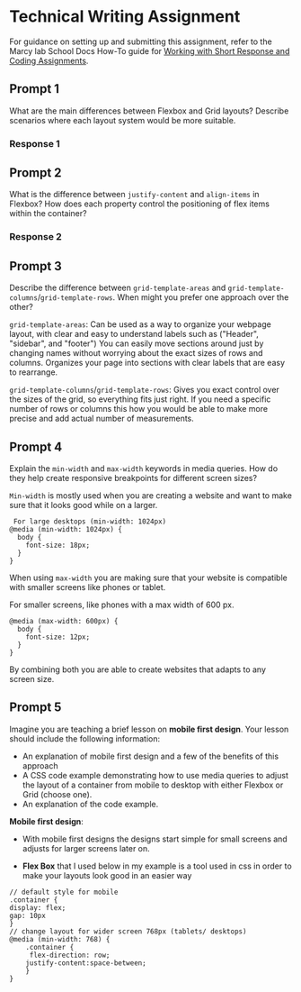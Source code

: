 # Technical Writing Assignment

For guidance on setting up and submitting this assignment, refer to the Marcy lab School Docs How-To guide for [Working with Short Response and Coding Assignments](https://marcylabschool.gitbook.io/marcy-lab-school-docs/fullstack-curriculum/how-tos/working-with-assignments#how-to-work-on-assignments).

## Prompt 1

What are the main differences between Flexbox and Grid layouts? Describe scenarios where each layout system would be more suitable.

### Response 1

## Prompt 2

What is the difference between `justify-content` and `align-items` in Flexbox? How does each property control the positioning of flex items within the container?

### Response 2

## Prompt 3
Describe the difference between `grid-template-areas` and `grid-template-columns`/`grid-template-rows`. When might you prefer one approach over the other?

`grid-template-areas`:
Can be used as a way to organize your webpage layout, with clear and easy to understand labels such as ("Header", "sidebar", and "footer") You can easily move sections around just by changing names without worrying about the exact sizes of rows and columns. Organizes your page into sections with clear labels that are easy to rearrange.

`grid-template-columns`/`grid-template-rows`:
Gives you exact control over the sizes of the grid, so everything fits just right. If you need a specific number of rows or columns this how you would be able to make more precise and add actual number of measurements.


## Prompt 4

Explain the `min-width` and `max-width` keywords in media queries. How do they help create responsive breakpoints for different screen sizes?

`Min-width` is mostly used when you are creating a website and want to make sure that it looks good while on a larger.

```
 For large desktops (min-width: 1024px) 
@media (min-width: 1024px) {
  body {
    font-size: 18px;
  }
}
```
When using `max-width` you are making sure that your website is compatible with smaller screens like phones or tablet. 

 For smaller screens, like phones  with a max width of 600 px.
``` 
@media (max-width: 600px) {
  body {
    font-size: 12px;
  }
}
```
By combining both you are able to create websites that adapts to any screen size. 


## Prompt 5

Imagine you are teaching a brief lesson on **mobile first design**. Your lesson should include the following information:

* An explanation of mobile first design and a few of the benefits of this approach 
* A CSS code example demonstrating how to use media queries to adjust the layout of a container from mobile to desktop with either Flexbox or Grid (choose one).
* An explanation of the code example.

**Mobile first design**: 
* With mobile first designs the designs start simple for small screens and adjusts for larger screens later on. 

*  **Flex Box** that I used below in my example is a tool used in css in order to make your layouts look good in an easier way

```
// default style for mobile
.container {
display: flex;
gap: 10px
}
// change layout for wider screen 768px (tablets/ desktops)
@media (min-width: 768) {
    .container {
     flex-direction: row;
    justify-content:space-between;
    }
}

```



